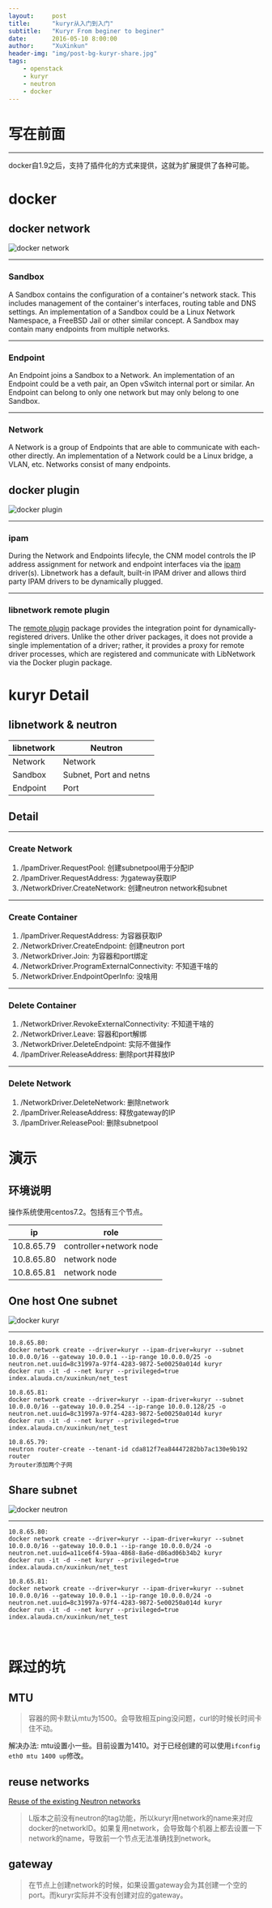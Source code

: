 ```yaml
---
layout:     post
title:      "kuryr从入门到入门"
subtitle:   "Kuryr From beginer to beginer"
date:       2016-05-10 8:00:00
author:     "XuXinkun"
header-img: "img/post-bg-kuryr-share.jpg"
tags:
    - openstack
    - kuryr
    - neutron
    - docker
---
```



# 写在前面

------------

docker自1.9之后，支持了插件化的方式来提供，这就为扩展提供了各种可能。

# docker

## docker network

![docker network](http://xuxinkun.github.io/img/kuryr/docker_network.png)

-----------------------------

### Sandbox

A Sandbox contains the configuration of a container's network stack. This includes management of the container's interfaces, routing table and DNS settings. An implementation of a Sandbox could be a Linux Network Namespace, a FreeBSD Jail or other similar concept. A Sandbox may contain many endpoints from multiple networks.

-----------------------------

### Endpoint

An Endpoint joins a Sandbox to a Network. An implementation of an Endpoint could be a veth pair, an Open vSwitch internal port or similar. An Endpoint can belong to only one network but may only belong to one Sandbox.

-----------------------------

### Network

A Network is a group of Endpoints that are able to communicate with each-other directly. An implementation of a Network could be a Linux bridge, a VLAN, etc. Networks consist of many endpoints.

## docker plugin

![docker plugin](http://xuxinkun.github.io/img/kuryr/docker_plugin.png)

-------------------------------

### ipam

During the Network and Endpoints lifecyle, the CNM model controls the IP address assignment for network and endpoint interfaces via the [ipam](https://github.com/docker/libnetwork/blob/master/docs/ipam.md) driver(s). Libnetwork has a default, built-in IPAM driver and allows third party IPAM drivers to be dynamically plugged.

--------------------------------

### libnetwork remote plugin

The [remote plugin](https://github.com/docker/libnetwork/blob/master/docs/remote.md) package provides the integration point for dynamically-registered drivers. Unlike the other driver packages, it does not provide a single implementation of a driver; rather, it provides a proxy for remote driver processes, which are registered and communicate with LibNetwork via the Docker plugin package.

# kuryr Detail

## libnetwork & neutron

| libnetwork | Neutron                |
| ---------- | ---------------------- |
| Network    | Network                |
| Sandbox    | Subnet, Port and netns |
| Endpoint   | Port                   |

## Detail

-------------------

### Create Network

1. /IpamDriver.RequestPool: 创建subnetpool用于分配IP
2. /IpamDriver.RequestAddress: 为gateway获取IP
3. /NetworkDriver.CreateNetwork: 创建neutron network和subnet

-------------------

### Create Container

1. /IpamDriver.RequestAddress: 为容器获取IP
2. /NetworkDriver.CreateEndpoint: 创建neutron port
3. /NetworkDriver.Join: 为容器和port绑定
4. /NetworkDriver.ProgramExternalConnectivity: 不知道干啥的
5. /NetworkDriver.EndpointOperInfo: 没啥用

-------------------

### Delete Container

1. /NetworkDriver.RevokeExternalConnectivity: 不知道干啥的
2. /NetworkDriver.Leave: 容器和port解绑
3. /NetworkDriver.DeleteEndpoint: 实际不做操作
4. /IpamDriver.ReleaseAddress: 删除port并释放IP

-------------------

### Delete Network

1. /NetworkDriver.DeleteNetwork: 删除network
2. /IpamDriver.ReleaseAddress: 释放gateway的IP
3. /IpamDriver.ReleasePool: 删除subnetpool

# 演示

## 环境说明

操作系统使用centos7.2。包括有三个节点。

| ip         | role                   |
| ---------- | ---------------------- |
| 10.8.65.79 | controller+network node|
| 10.8.65.80 | network node           |
| 10.8.65.81 | network node           |

## One host One subnet

![docker kuryr](http://xuxinkun.github.io/img/kuryr/docker_kuryr.png)

------------------------------

	10.8.65.80:
	docker network create --driver=kuryr --ipam-driver=kuryr --subnet 10.0.0.0/16 --gateway 10.0.0.1 --ip-range 10.0.0.0/25 -o neutron.net.uuid=8c31997a-97f4-4283-9872-5e00250a014d kuryr
	docker run -it -d --net kuryr --privileged=true  index.alauda.cn/xuxinkun/net_test
	
	10.8.65.81:
	docker network create --driver=kuryr --ipam-driver=kuryr --subnet 10.0.0.0/16 --gateway 10.0.0.254 --ip-range 10.0.0.128/25 -o neutron.net.uuid=8c31997a-97f4-4283-9872-5e00250a014d kuryr
	docker run -it -d --net kuryr --privileged=true  index.alauda.cn/xuxinkun/net_test
	
	10.8.65.79:
	neutron router-create --tenant-id cda812f7ea84447282bb7ac130e9b192 router
	为router添加两个子网

## Share subnet

![docker neutron](http://xuxinkun.github.io/img/kuryr/docker_neutron.png)

------------------------------

    10.8.65.80:
    docker network create --driver=kuryr --ipam-driver=kuryr --subnet 10.0.0.0/16 --gateway 10.0.0.1 --ip-range 10.0.0.0/24 -o neutron.net.uuid=a11ce6f4-59aa-4868-8a6e-d86ad06b34b2 kuryr
    docker run -it -d --net kuryr --privileged=true  index.alauda.cn/xuxinkun/net_test
    
    10.8.65.81:
    docker network create --driver=kuryr --ipam-driver=kuryr --subnet 10.0.0.0/16 --gateway 10.0.0.1 --ip-range 10.0.0.0/24 -o neutron.net.uuid=8c31997a-97f4-4283-9872-5e00250a014d kuryr
    docker run -it -d --net kuryr --privileged=true  index.alauda.cn/xuxinkun/net_test

​	

# 踩过的坑

## MTU

> 容器的网卡默认mtu为1500。会导致相互ping没问题，curl的时候长时间卡住不动。

解决办法: mtu设置小一些。目前设置为1410。对于已经创建的可以使用`ifconfig eth0 mtu 1400 up`修改。

## reuse networks

[Reuse of the existing Neutron networks](http://docs.openstack.org/developer/kuryr/specs/existing-neutron-network.html)

> L版本之前没有neutron的tag功能，所以kuryr用network的name来对应docker的networkID。如果复用network，会导致每个机器上都去设置一下network的name，导致前一个节点无法准确找到network。

## gateway

> 在节点上创建network的时候，如果设置gateway会为其创建一个空的port。而kuryr实际并不没有创建对应的gateway。
